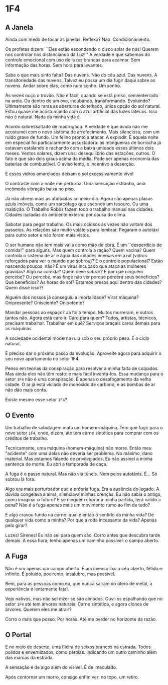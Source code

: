 # 1F4

## A Janela

Ainda com medo de tocar as janelas.
Reflexo?
Não.
Condicionamento.

Os profetas dizem: ``Eles estão escondendo o disco solar de nós!
Querem nos controlar nos distanciando da Luz!''
A verdade é que sabemos do controle emocional com uso de luzes brancas para acalmar.
Sem informação das horas.
Sem hora para levantes.

Sabe o que mais sinto falta?
Das nuvens.
Não do céu azul.
Das nuvens.
A transitoriedade das nuvens.
Talvez eu possa um dia fugir daqui sobre as nuvens.
Andar sobre elas, como num sonho.
Um sonho.

Às vezes ouço o trovão.
Não é fácil, quando se está preso, semienterrado na areia.
Ou dentro de um ovo, incubando, transformando.
Evoluindo?
Ultimamente são raras as aberturas do telhado, única opção do sol natural.
Estou quase me acostumando com o azul artificial das luzes laterais.
Isso não é natural.
Nada da minha vida é. 

Acordo sobressaltado de madrugada.
A verdade é que ainda não me acostumei com o novo sistema de arrefecimento.
Mais silencioso, com um ruído grave de fundo.
Um felino pronto a atacar.
A explodir.
E aquela noite em especial foi particularmente assustadora: as mangueiras de borracha já estavam estalando e rachando com a baixa umidade esses últimos dois meses.
Ventos solares, dizem uns; desequilíbrio das estações, outros.
O fato é que são dois graus acima da média.
Pode ser apenas economia das baterias de combustível.
O aviso lento, o incentivo a deserção.

E esses vidros amarelados deixam o sol excessivamente vivo!

O contraste com a noite me perturba.
Uma sensação estranha, uma incômoda vibração baixa no piso.

Já não abrem mais as abóbadas ao meio-dia.
Agora são apenas placas azuis imóveis, como um sarcófago que esconde um tesouro.
Ou uma maldição.
O Trabalho
Robôs fazem todo o trabalho manual nas cidades.
Cidades isoladas do ambiente externo por causa do clima.

Sabotar para pegar trabalho.
Os mais ociosos às vezes não voltam dos passeios.
As relações são muito voláteis para lembrar.
Pegaram o autotáxi para outro setor e não foram mais vistos.

O ser humano não tem mais valia como mão de obra.
É um ``desperdício de comida!'' para alguns.
Mas quem controla a ração?
Quem vacina?
Quem controla o sistema de ar e água das cidades imersas em azul (vidros reforçados para ver o mundo que sobrou)?
E o controle populacional?
Estão nascendo poucos, não?
É um vírus incubado que ataca as mulheres grávidas?
Algo na comida?
Quem deve sobrar?
E por que ninguém percebe?
Ou percebe, mas finge não ver porque perderá seus benefícios?
Que benefícios?
As horas de sol?
Estamos presos aqui dentro das cidades?
Quem disse isso?!

Alguém dos nossos já conseguiu a imortalidade?
Virar máquina?
Onipresente?
Onisciente?
Onipotente?

Mandar pessoas ao espaço?
Já foi o tempo.
Muitos morreram, e outros tantos não.
Agora está caro ir.
Caro para quem?
Todos, artistas, técnicos, precisam trabalhar.
Trabalhar em quê?
Serviços braçais caros demais para as máquinas.

A sociedade ocidental moderna ruiu sob o seu próprio peso.
É o ciclo natural.

É preciso dar o próximo passo da evolução. Aproveite agora para adquirir o seu novo apartamento no setor 1F4.

Penso em teorias da conspiração para resolver a minha falta de culpados.
Mas ainda eles não têm rosto: é mais fácil inventá-los.
Essa mudança para o setor `1F4` não é uma conspiração.
É apenas o desafogamento da velha cidade.
O ar já está viciado de monóxido de carbono, e as bombas de ar não dão mais conta.

Existe mesmo esse setor `1F4`?

## O Evento

Um trabalho de sabotagem mata um homem-máquina.
Tem que fugir para o novo setor `1F4`, onde, dizem, até tem carne sintética para comprar com os créditos de trabalho. 

Tecnicamente, uma máquina (homem-máquina) não morre.
Então meu "acidente" com uma delas não deveria ser problema.
No máximo, dano material.
Mas estamos falando de privilegiados.
Eu não assinei a minha sentença de morte.
Eu abri a temporada de caça.

A fuga é o passo natural.
Mas não via túneis.
Nem pelos autotáxis.
É... Só sobrou lá fora.

Algo era mais perturbador que a própria fuga.
Era a ausência do legado.
A dúvida congelava a alma, silenciava minhas crenças.
Eu não sabia o antigo, como imaginar o futuro?
E se ninguém chorar a minha partida, terá valido a pena?
Não é a fuga apenas mais um movimento rumo ao fim de tudo?

E algo cravou fundo na carne: qual é então o sentido da minha vida?
De qualquer vida como a minha?
Por que a roda incessante da vida?
Apenas pelo girar?

Luzes!
Sirenes!
Eu não sei para quem são.
Corro antes que descubra tarde demais.
A essa hora, tenho apenas um caminho possível: o campo aberto.

## A Fuga

Não é um apenas um campo aberto.
É um imenso lixo a céu aberto, fétido e infinito.
É poluído, poeirento, insalubre, mas possível.

Bem, para as pessoas como eu, que nunca saíram do útero de metal, a experiência é lentamente fatal.

Vejo nativos, mas não sei dizer se são almados. Ouvi-os espalhando que no setor `1F4` até tem árvores naturais. Carne sintética, e agora clones de árvores. Querem eles me atrair?

Corro o mais que posso. Por horas. Até me perder no horizonte da razão.

## O Portal

E no meio do deserto, uma fileira de seixos brancos na estrada. Todos polidos e envernizados, como pérolas. Indicando um outro caminho além das marcas da estrada.

A sensação é de algo além do visível. É de imaculado.

Após contornar um morro, consigo enfim ver: no topo, um retiro.
